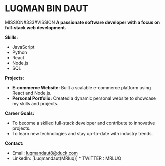 # LUQMAN BIN DAUT

MISSION#333#VISSION
**A passionate software developer with a focus on full-stack web development.**

**Skills:**
* JavaScript
* Python
* React
* Node.js
* SQL

**Projects:**
* **E-commerce Website:** Built a scalable e-commerce platform using React and Node.js.
* **Personal Portfolio:** Created a dynamic personal website to showcase my skills and projects.

**Career Goals:**
* To become a skilled full-stack developer and contribute to innovative projects.
* To learn new technologies and stay up-to-date with industry trends.

**Contact:**
* Email: luqmandaut8@duck.com
* LinkedIn: [Luqmandaut(MRluq)]               * TWITTER : MRLUQ